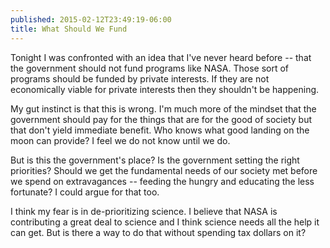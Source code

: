 ```yaml
---
published: 2015-02-12T23:49:19-06:00
title: What Should We Fund
---
```

Tonight I was confronted with an idea that I've never heard before -- that the government should not fund programs like NASA. Those sort of programs should be funded by private interests. If they are not economically viable for private interests then they shouldn't be happening.

My gut instinct is that this is wrong. I'm much more of the mindset that the government should pay for the things that are for the good of society but that don't yield immediate benefit. Who knows what good landing on the moon can provide? I feel we do not know until we do.

But is this the government's place? Is the government setting the right priorities? Should we get the fundamental needs of our society met before we spend on extravagances -- feeding the hungry and educating the less fortunate? I could argue for that too.

I think my fear is in de-prioritizing science. I believe that NASA is contributing a great deal to science and I think science needs all the help it can get. But is there a way to do that without spending tax dollars on it?